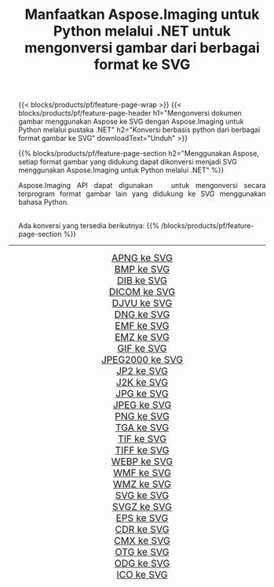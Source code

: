 ﻿---
title: Manfaatkan Aspose.Imaging untuk Python melalui .NET untuk mengonversi gambar dari berbagai format ke SVG 
weight: 3920
url: /id/python-net/conversion/to/svg/ 
lang: id
langdirlevel: 2
locales: zh-hans,ja,it,ru,de,es,fr,nl,id,lt,pl,pt,vi,tr,ko,zh-hant,ar,hi,th,sv,cs,uk,he
description: Anda dapat menggunakan Aspose.Imaging untuk Python melalui pustaka .NET untuk mengonversi dari berbagai format ke SVG
---

{{< blocks/products/pf/feature-page-wrap >}}
{{< blocks/products/pf/feature-page-header h1="Mengonversi dokumen gambar menggunakan Aspose ke SVG dengan Aspose.Imaging untuk Python melalui pustaka .NET" h2="Konversi berbasis python dari berbagai format gambar ke SVG" downloadText="Unduh" >}}


{{% blocks/products/pf/feature-page-section  h2="Menggunakan Aspose, setiap format gambar yang didukung dapat dikonversi menjadi SVG menggunakan Aspose.Imaging untuk Python melalui .NET" %}}
<p align=justify>Aspose.Imaging API dapat digunakan   untuk mengonversi secara terprogram format gambar lain yang didukung ke SVG menggunakan bahasa Python.</p>
<br/>
Ada konversi yang tersedia berikutnya:
{{% /blocks/products/pf/feature-page-section %}}
<div class="container-fluid productfamilypage bg-gray">
    <div class="convertypes bg-gray agp-content section">
        <div class="container">
		<hr style="margin-left:-20px;"/>
		<div class="row other-converters" style="gap: 10px;font-size: 19px;text-align:center;">
		    <div class='col-md-2 other-converter remove-lp remove-rp'><a href="/imaging/id/python-net/conversion/apng-to-svg/" style="padding:15px;">APNG ke SVG</a></div>
<div class='col-md-2 other-converter remove-lp remove-rp'><a href="/imaging/id/python-net/conversion/bmp-to-svg/" style="padding:15px;">BMP ke SVG</a></div>
<div class='col-md-2 other-converter remove-lp remove-rp'><a href="/imaging/id/python-net/conversion/dib-to-svg/" style="padding:15px;">DIB ke SVG</a></div>
<div class='col-md-2 other-converter remove-lp remove-rp'><a href="/imaging/id/python-net/conversion/dicom-to-svg/" style="padding:15px;">DICOM ke SVG</a></div>
<div class='col-md-2 other-converter remove-lp remove-rp'><a href="/imaging/id/python-net/conversion/djvu-to-svg/" style="padding:15px;">DJVU ke SVG</a></div>
<div class='col-md-2 other-converter remove-lp remove-rp'><a href="/imaging/id/python-net/conversion/dng-to-svg/" style="padding:15px;">DNG ke SVG</a></div>
<div class='col-md-2 other-converter remove-lp remove-rp'><a href="/imaging/id/python-net/conversion/emf-to-svg/" style="padding:15px;">EMF ke SVG</a></div>
<div class='col-md-2 other-converter remove-lp remove-rp'><a href="/imaging/id/python-net/conversion/emz-to-svg/" style="padding:15px;">EMZ ke SVG</a></div>
<div class='col-md-2 other-converter remove-lp remove-rp'><a href="/imaging/id/python-net/conversion/gif-to-svg/" style="padding:15px;">GIF ke SVG</a></div>
<div class='col-md-2 other-converter remove-lp remove-rp'><a href="/imaging/id/python-net/conversion/jpeg2000-to-svg/" style="padding:15px;">JPEG2000 ke SVG</a></div>
<div class='col-md-2 other-converter remove-lp remove-rp'><a href="/imaging/id/python-net/conversion/jp2-to-svg/" style="padding:15px;">JP2 ke SVG</a></div>
<div class='col-md-2 other-converter remove-lp remove-rp'><a href="/imaging/id/python-net/conversion/j2k-to-svg/" style="padding:15px;">J2K ke SVG</a></div>
<div class='col-md-2 other-converter remove-lp remove-rp'><a href="/imaging/id/python-net/conversion/jpg-to-svg/" style="padding:15px;">JPG ke SVG</a></div>
<div class='col-md-2 other-converter remove-lp remove-rp'><a href="/imaging/id/python-net/conversion/jpeg-to-svg/" style="padding:15px;">JPEG ke SVG</a></div>
<div class='col-md-2 other-converter remove-lp remove-rp'><a href="/imaging/id/python-net/conversion/png-to-svg/" style="padding:15px;">PNG ke SVG</a></div>
<div class='col-md-2 other-converter remove-lp remove-rp'><a href="/imaging/id/python-net/conversion/tga-to-svg/" style="padding:15px;">TGA ke SVG</a></div>
<div class='col-md-2 other-converter remove-lp remove-rp'><a href="/imaging/id/python-net/conversion/tif-to-svg/" style="padding:15px;">TIF ke SVG</a></div>
<div class='col-md-2 other-converter remove-lp remove-rp'><a href="/imaging/id/python-net/conversion/tiff-to-svg/" style="padding:15px;">TIFF ke SVG</a></div>
<div class='col-md-2 other-converter remove-lp remove-rp'><a href="/imaging/id/python-net/conversion/webp-to-svg/" style="padding:15px;">WEBP ke SVG</a></div>
<div class='col-md-2 other-converter remove-lp remove-rp'><a href="/imaging/id/python-net/conversion/wmf-to-svg/" style="padding:15px;">WMF ke SVG</a></div>
<div class='col-md-2 other-converter remove-lp remove-rp'><a href="/imaging/id/python-net/conversion/wmz-to-svg/" style="padding:15px;">WMZ ke SVG</a></div>
<div class='col-md-2 other-converter remove-lp remove-rp'><a href="/imaging/id/python-net/conversion/svg-to-svg/" style="padding:15px;">SVG ke SVG</a></div>
<div class='col-md-2 other-converter remove-lp remove-rp'><a href="/imaging/id/python-net/conversion/svgz-to-svg/" style="padding:15px;">SVGZ ke SVG</a></div>
<div class='col-md-2 other-converter remove-lp remove-rp'><a href="/imaging/id/python-net/conversion/eps-to-svg/" style="padding:15px;">EPS ke SVG</a></div>
<div class='col-md-2 other-converter remove-lp remove-rp'><a href="/imaging/id/python-net/conversion/cdr-to-svg/" style="padding:15px;">CDR ke SVG</a></div>
<div class='col-md-2 other-converter remove-lp remove-rp'><a href="/imaging/id/python-net/conversion/cmx-to-svg/" style="padding:15px;">CMX ke SVG</a></div>
<div class='col-md-2 other-converter remove-lp remove-rp'><a href="/imaging/id/python-net/conversion/otg-to-svg/" style="padding:15px;">OTG ke SVG</a></div>
<div class='col-md-2 other-converter remove-lp remove-rp'><a href="/imaging/id/python-net/conversion/odg-to-svg/" style="padding:15px;">ODG ke SVG</a></div>
<div class='col-md-2 other-converter remove-lp remove-rp'><a href="/imaging/id/python-net/conversion/ico-to-svg/" style="padding:15px;">ICO ke SVG</a></div>
                </div>
        </div>
    </div>
</div>
<br/>

